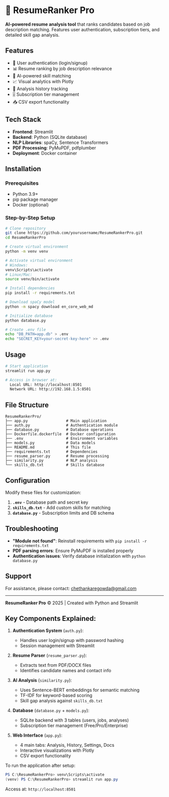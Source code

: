 # 📄 ResumeRanker Pro

**AI-powered resume analysis tool** that ranks candidates based on job description matching. Features user authentication, subscription tiers, and detailed skill gap analysis.

## Features
- 🔐 User authentication (login/signup)
- 📊 Resume ranking by job description relevance
- 🧠 AI-powered skill matching 
- 📈 Visual analytics with Plotly
- 💾 Analysis history tracking
- 🎚️ Subscription tier management
- 📥 CSV export functionality

## Tech Stack
- **Frontend**: Streamlit
- **Backend**: Python (SQLite database)
- **NLP Libraries**: spaCy, Sentence Transformers
- **PDF Processing**: PyMuPDF, pdfplumber
- **Deployment**: Docker container

## Installation

### Prerequisites
- Python 3.9+
- pip package manager
- Docker (optional)

### Step-by-Step Setup
```bash
# Clone repository
git clone https://github.com/yourusername/ResumeRankerPro.git
cd ResumeRankerPro

# Create virtual environment
python -m venv venv

# Activate virtual environment
# Windows:
venv\Scripts\activate
# Linux/Mac:
source venv/bin/activate

# Install dependencies
pip install -r requirements.txt

# Download spaCy model
python -m spacy download en_core_web_md

# Initialize database
python database.py

# Create .env file
echo "DB_PATH=app.db" > .env
echo "SECRET_KEY=your-secret-key-here" >> .env
```

## Usage
```bash
# Start application
streamlit run app.py

# Access in browser at:
  Local URL: http://localhost:8501
  Network URL: http://192.168.1.5:8501
```


## File Structure
```
ResumeRankerPro/
├── app.py                 # Main application
├── auth.py                # Authentication module
├── database.py            # Database operations
├── Dockerfile.dockerfile  # Docker configuration
├── .env                   # Environment variables
├── models.py              # Data models
├── README.md              # This file
├── requirements.txt       # Dependencies
├── resume_parser.py       # Resume processing
├── similarity.py          # NLP analysis
└── skills_db.txt          # Skills database
```

## Configuration
Modify these files for customization:
1. **`.env`** - Database path and secret key
2. **`skills_db.txt`** - Add custom skills for matching
3. **`database.py`** - Subscription limits and DB schema

## Troubleshooting
- **"Module not found"**: Reinstall requirements with `pip install -r requirements.txt`
- **PDF parsing errors**: Ensure PyMuPDF is installed properly
- **Authentication issues**: Verify database initialization with `python database.py`

## Support
For assistance, please contact:
[chethankaregowda@gmail.com](mailto:chethankaregowda@gmail.com)

---
**ResumeRanker Pro** © 2025 | Created with Python and Streamlit

## Key Components Explained:
1. **Authentication System** (`auth.py`):  
   - Handles user login/signup with password hashing  
   - Session management with Streamlit  

2. **Resume Parser** (`resume_parser.py`):  
   - Extracts text from PDF/DOCX files  
   - Identifies candidate names and contact info  

3. **AI Analysis** (`similarity.py`):  
   - Uses Sentence-BERT embeddings for semantic matching  
   - TF-IDF for keyword-based scoring  
   - Skill gap analysis against `skills_db.txt`  

4. **Database** (`database.py` + `models.py`):  
   - SQLite backend with 3 tables (users, jobs, analyses)  
   - Subscription tier management (Free/Pro/Enterprise)  

5. **Web Interface** (`app.py`):  
   - 4 main tabs: Analysis, History, Settings, Docs  
   - Interactive visualizations with Plotly  
   - CSV export functionality  

To run the application after setup:
```powershell
PS C:\ResumeRankerPro> venv\Scripts\activate
(venv) PS C:\ResumeRankerPro> streamlit run app.py
```
Access at: `http://localhost:8501`
